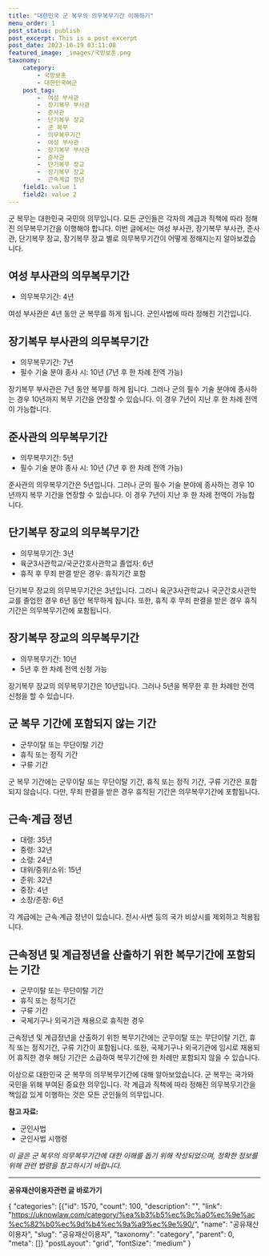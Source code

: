 ```yaml
---
title: "대한민국 군 복무의 의무복무기간 이해하기"
menu_order: 1
post_status: publish
post_excerpt: This is a post excerpt
post_date: 2023-10-19 03:11:08
featured_image: _images/국방보훈.png
taxonomy:
    category:
        - 국방보훈
        - 대한민국여군
    post_tag:
        -  여성 부사관
        -  장기복무 부사관
        -  준사관
        -  단기복무 장교
        -  군 복무
        -  의무복무기간
        -  여성 부사관
        -  장기복무 부사관
        -  준사관
        -  단기복무 장교
        -  장기복무 장교
        -  근속계급 정년
    field1: value 1
    field2: value 2
---
```




군 복무는 대한민국 국민의 의무입니다. 모든 군인들은 각자의 계급과 직책에 따라 정해진 의무복무기간을 이행해야 합니다. 이번 글에서는 여성 부사관, 장기복무 부사관, 준사관, 단기복무 장교, 장기복무 장교 별로 의무복무기간이 어떻게 정해지는지 알아보겠습니다.

## 여성 부사관의 의무복무기간
- 의무복무기간: 4년

여성 부사관은 4년 동안 군 복무를 하게 됩니다. 군인사법에 따라 정해진 기간입니다.

## 장기복무 부사관의 의무복무기간
- 의무복무기간: 7년
- 필수 기술 분야 종사 시: 10년 (7년 후 한 차례 전역 가능)

장기복무 부사관은 7년 동안 복무를 하게 됩니다. 그러나 군의 필수 기술 분야에 종사하는 경우 10년까지 복무 기간을 연장할 수 있습니다. 이 경우 7년이 지난 후 한 차례 전역이 가능합니다.

## 준사관의 의무복무기간
- 의무복무기간: 5년
- 필수 기술 분야 종사 시: 10년 (7년 후 한 차례 전역 가능)

준사관의 의무복무기간은 5년입니다. 그러나 군의 필수 기술 분야에 종사하는 경우 10년까지 복무 기간을 연장할 수 있습니다. 이 경우 7년이 지난 후 한 차례 전역이 가능합니다.

## 단기복무 장교의 의무복무기간
- 의무복무기간: 3년
- 육군3사관학교/국군간호사관학교 졸업자: 6년
- 휴직 후 무죄 판결 받은 경우: 휴직기간 포함

단기복무 장교의 의무복무기간은 3년입니다. 그러나 육군3사관학교나 국군간호사관학교를 졸업한 경우 6년 동안 복무하게 됩니다. 또한, 휴직 후 무죄 판결을 받은 경우 휴직 기간은 의무복무기간에 포함됩니다.

## 장기복무 장교의 의무복무기간
- 의무복무기간: 10년
- 5년 후 한 차례 전역 신청 가능

장기복무 장교의 의무복무기간은 10년입니다. 그러나 5년을 복무한 후 한 차례만 전역 신청을 할 수 있습니다.

## 군 복무 기간에 포함되지 않는 기간
- 군무이탈 또는 무단이탈 기간
- 휴직 또는 정직 기간
- 구류 기간

군 복무 기간에는 군무이탈 또는 무단이탈 기간, 휴직 또는 정직 기간, 구류 기간은 포함되지 않습니다. 다만, 무죄 판결을 받은 경우 휴직된 기간은 의무복무기간에 포함됩니다.

## 근속·계급 정년
- 대령: 35년
- 중령: 32년
- 소령: 24년
- 대위/중위/소위: 15년
- 준위: 32년
- 중장: 4년
- 소장/준장: 6년

각 계급에는 근속·계급 정년이 있습니다. 전시·사변 등의 국가 비상시를 제외하고 적용됩니다.

## 근속정년 및 계급정년을 산출하기 위한 복무기간에 포함되는 기간
- 군무이탈 또는 무단이탈 기간
- 휴직 또는 정직기간
- 구류 기간
- 국제기구나 외국기관 채용으로 휴직한 경우

근속정년 및 계급정년을 산출하기 위한 복무기간에는 군무이탈 또는 무단이탈 기간, 휴직 또는 정직기간, 구류 기간이 포함됩니다. 또한, 국제기구나 외국기관에 임시로 채용되어 휴직한 경우 해당 기간은 소급하여 복무기간에 한 차례만 포함되지 않을 수 있습니다.

이상으로 대한민국 군 복무의 의무복무기간에 대해 알아보았습니다. 군 복무는 국가와 국민을 위해 부여된 중요한 의무입니다. 각 계급과 직책에 따라 정해진 의무복무기간을 책임감 있게 이행하는 것은 모든 군인들의 의무입니다.

**참고 자료:**
- 군인사법
- 군인사법 시행령

*이 글은 군 복무의 의무복무기간에 대한 이해를 돕기 위해 작성되었으며, 정확한 정보를 위해 관련 법령을 참고하시기 바랍니다.*

<!-- wp:separator -->
<hr class="wp-block-separator has-alpha-channel-opacity"/>
<!-- /wp:separator -->
<!-- wp:group {"backgroundColor":"base","layout":{"type":"constrained"}} -->
<div class="wp-block-group has-base-background-color has-background">
<!-- wp:paragraph {"align":"center","fontSize":"large"} -->
<p class="has-text-align-center has-large-font-size"><strong>공유재산이용자관련 글 바로가기</strong></p>
<!-- /wp:paragraph -->

<!-- wp:latest-posts -->
{
"categories": [{"id": 1570, "count": 100, "description": "", "link": "https://uknowlaw.com/category/%ea%b3%b5%ec%9c%a0%ec%9e%ac%ec%82%b0%ec%9d%b4%ec%9a%a9%ec%9e%90/", "name": "공유재산이용자", "slug": "공유재산이용자", "taxonomy": "category", "parent": 0, "meta": []}
"postLayout": "grid",
"fontSize": "medium"
}
<!-- /wp:latest-posts -->

</div>
<!-- /wp:group -->
    